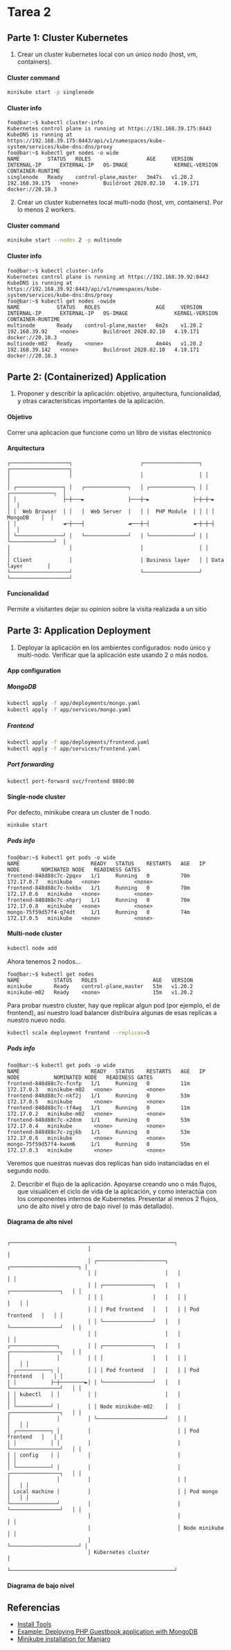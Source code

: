 # Tarea 2

## Parte 1: Cluster Kubernetes

1. Crear un cluster kubernetes local con un único nodo (host, vm, containers).

#### Cluster command

```bash
minikube start -p singlenode
```

#### Cluster info

```console
foo@bar:~$ kubectl cluster-info
Kubernetes control plane is running at https://192.168.39.175:8443
KubeDNS is running at https://192.168.39.175:8443/api/v1/namespaces/kube-system/services/kube-dns:dns/proxy
foo@bar:~$ kubectl get nodes -o wide
NAME         STATUS   ROLES                  AGE     VERSION   INTERNAL-IP      EXTERNAL-IP   OS-IMAGE               KERNEL-VERSION   CONTAINER-RUNTIME
singlenode   Ready    control-plane,master   3m47s   v1.20.2   192.168.39.175   <none>        Buildroot 2020.02.10   4.19.171         docker://20.10.3
```

2. Crear un cluster kubernetes local multi-nodo (host, vm, containers). Por lo menos 2 workers.

#### Cluster command

```bash
minikube start --nodes 2 -p multinode
```

#### Cluster info

```console
foo@bar:~$ kubectl cluster-info
Kubernetes control plane is running at https://192.168.39.92:8443
KubeDNS is running at https://192.168.39.92:8443/api/v1/namespaces/kube-system/services/kube-dns:dns/proxy
foo@bar:~$ kubectl get nodes -owide
NAME            STATUS   ROLES                  AGE     VERSION   INTERNAL-IP      EXTERNAL-IP   OS-IMAGE               KERNEL-VERSION   CONTAINER-RUNTIME
multinode       Ready    control-plane,master   6m2s    v1.20.2   192.168.39.92    <none>        Buildroot 2020.02.10   4.19.171         docker://20.10.3
multinode-m02   Ready    <none>                 4m44s   v1.20.2   192.168.39.142   <none>        Buildroot 2020.02.10   4.19.171         docker://20.10.3
```

## Parte 2: (Containerized) Application

1. Proponer y describir la aplicación: objetivo, arquitectura, funcionalidad, y otras características importantes de la aplicación.

#### Objetivo

Correr una aplicacion que funcione como un libro de visitas electronico

#### Arquitectura

```
┌───────────────────┐                      ┌──────────────────┐ ┌───────────────────┐
│                   │                      │                  │ │                   │
│ ┌───────────────┐ │   ┌──────────────┐   │ ┌──────────────┐ │ │ ┌──────────────┐  │
│ │               ├─┼───►              ├───┼─►              ├─┼─┼─►              │  │
│ │  Web Browser  │ │   │  Web Server  │   │ │  PHP Module  │ │ │ │   MongoDB    │  │
│ │               ◄─┼───┤              ◄───┼─┤              ◄─┼─┼─┤              │  │
│ └───────────────┘ │   └──────────────┘   │ └──────────────┘ │ │ └──────────────┘  │
│                   │                      │                  │ │                   │
│ Client            │                      │ Business layer   │ │ Data layer        │
└───────────────────┘                      └──────────────────┘ └───────────────────┘
```

#### Funcionalidad

Permite a visitantes dejar su opinion sobre la visita realizada a un sitio

## Parte 3: Application Deployment

1. Deployar la aplicación en los ambientes configurados: nodo único y multi-nodo. Verificar que la aplicación este usando 2 o más nodos.

#### App configuration

##### MongoDB

```bash
kubectl apply -f app/deployments/mongo.yaml
kubectl apply -f app/services/mongo.yaml
```

##### Frontend

```bash
kubectl apply -f app/deployments/frontend.yaml
kubectl apply -f app/services/frontend.yaml
```

##### Port forwarding

```bash
kubectl port-forward svc/frontend 8080:80
```

#### Single-node cluster

Por defecto, minikube creara un cluster de 1 nodo.

```bash
minkube start
```

##### Pods info

```console
foo@bar:~$ kubectl get pods -o wide
NAME                       READY   STATUS    RESTARTS   AGE   IP           NODE       NOMINATED NODE   READINESS GATES
frontend-848d88c7c-2pqxv   1/1     Running   0          70m   172.17.0.7   minikube   <none>           <none>
frontend-848d88c7c-hxkbx   1/1     Running   0          70m   172.17.0.6   minikube   <none>           <none>
frontend-848d88c7c-xhprj   1/1     Running   0          70m   172.17.0.8   minikube   <none>           <none>
mongo-75f59d57f4-q74dt     1/1     Running   0          74m   172.17.0.5   minikube   <none>           <none>
```

#### Multi-node cluster

```bash
kubectl node add
```

Ahora tenemos 2 nodos...

```console
foo@bar:~$ kubectl get nodes
NAME           STATUS   ROLES                  AGE   VERSION
minikube       Ready    control-plane,master   53m   v1.20.2
minikube-m02   Ready    <none>                 15m   v1.20.2
```

Para probar nuestro cluster, hay que replicar algun pod (por ejemplo, el de frontend), asi nuestro load balancer distribuira algunas de esas replicas a nuestro nuevo nodo.

```bash
kubectl scale deployment frontend --replicas=5
```

##### Pods info

```console
foo@bar:~$ kubectl get pods -o wide
NAME                       READY   STATUS    RESTARTS   AGE   IP           NODE           NOMINATED NODE   READINESS GATES
frontend-848d88c7c-fcnfp   1/1     Running   0          11m   172.17.0.3   minikube-m02   <none>           <none>
frontend-848d88c7c-nkf2j   1/1     Running   0          53m   172.17.0.5   minikube       <none>           <none>
frontend-848d88c7c-tf4wg   1/1     Running   0          11m   172.17.0.2   minikube-m02   <none>           <none>
frontend-848d88c7c-x2dnm   1/1     Running   0          53m   172.17.0.4   minikube       <none>           <none>
frontend-848d88c7c-zgj6b   1/1     Running   0          53m   172.17.0.6   minikube       <none>           <none>
mongo-75f59d57f4-kwxm6     1/1     Running   0          55m   172.17.0.3   minikube       <none>           <none>
```

Veremos que nuestras nuevas dos replicas han sido instanciadas en el segundo nodo.

2. Describir el flujo de la aplicación. Apoyarse creando uno o más flujos, que visualicen el ciclo de vida de la aplicación, y como interactúa con los componentes internos de Kubernetes. Presentar al menos 2 flujos, uno de alto nivel y otro de bajo nivel (o más detallado).

#### Diagrama de alto nivel

```
                          ┌─────────────────────────────────────────────────────┐
                          │                                                     │
                          │ ┌──────────────────────┐   ┌──────────────────────┐ │
                          │ │                      │   │                      │ │
                          │ │ ┌────────────────┐   │   │ ┌────────────────┐   │ │
                          │ │ │                │   │   │ │                │   │ │
                          │ │ │ Pod frontend   │   │   │ │ Pod frontend   │   │ │
                          │ │ └────────────────┘   │   │ └────────────────┘   │ │
                          │ │                      │   │                      │ │
┌───────────────┐         │ │ ┌────────────────┐   │   │ ┌────────────────┐   │ │
│               │         │ │ │                │   │   │ │                │   │ │
│ ┌───────────┐ │         │ │ │ Pod frontend   │   │   │ │ Pod frontend   │   │ │
│ │           ├─┼────────►│ │ └────────────────┘   │   │ └────────────────┘   │ │
│ │ kubectl   │ │         │ │                      │   │                      │ │
│ └───────────┘ │         │ │ Node minikube-m02    │   │ ┌────────────────┐   │ │
│               │         │ └──────────────────────┘   │ │                │   │ │
│ ┌───────────┐ │         │                            │ │ Pod frontend   │   │ │
│ │           │ │         │                            │ └────────────────┘   │ │
│ │ config    │ │         │                            │                      │ │
│ └───────────┘ │         │                            │ ┌────────────────┐   │ │
│               │         │                            │ │                │   │ │
│ Local machine │         │                            │ │ Pod mongo      │   │ │
└───────────────┘         │                            │ └────────────────┘   │ │
                          │                            │                      │ │
                          │                            │ Node minikube        │ │
                          │                            └──────────────────────┘ │
                          │ Kubernetes cluster                                  │
                          └─────────────────────────────────────────────────────┘
```

#### Diagrama de bajo nivel

## Referencias

- [Install Tools](https://kubernetes.io/docs/tasks/tools/)
- [Example: Deploying PHP Guestbook application with MongoDB](https://kubernetes.io/docs/tutorials/stateless-application/guestbook/)
- [Minikube installation for Manjaro](https://www.howtoforge.com/learning-kubernetes-locally-via-minikube-on-linux-manjaro-archlinux/)
